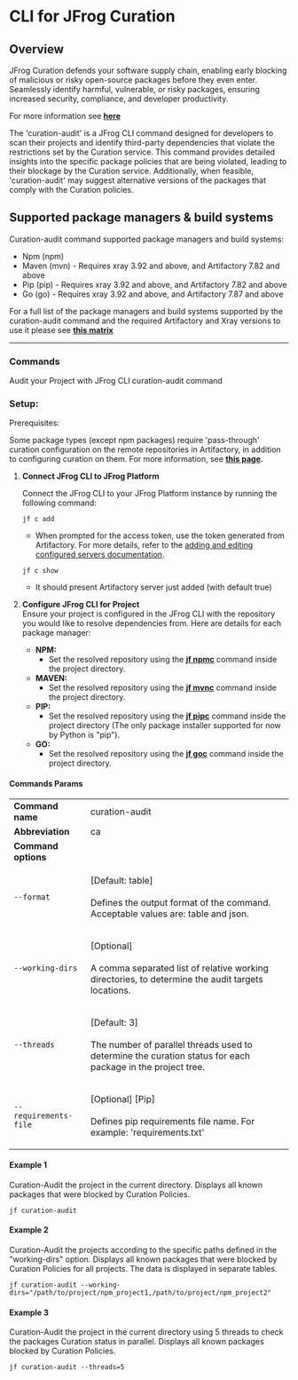 # CLI for JFrog Curation

## Overview

JFrog Curation defends your software supply chain, enabling early blocking of malicious or risky open-source packages before they even enter. Seamlessly identify harmful, vulnerable, or risky packages, ensuring increased security, compliance, and developer productivity.

For more information see [**here**](https://jfrog.com/curation/)

The 'curation-audit' is a JFrog CLI command designed for developers to scan their projects and identify third-party dependencies that violate the restrictions set by the Curation service. This command provides detailed insights into the specific package policies that are being violated, leading to their blockage by the Curation service. Additionally, when feasible, 'curation-audit' may suggest alternative versions of the packages that comply with the Curation policies.

## Supported package managers & build systems

Curation-audit command supported package managers and build systems:

* Npm (npm)
* Maven (mvn) - Requires xray 3.92 and above, and Artifactory 7.82 and above
* Pip (pip) - Requires xray 3.92 and above, and Artifactory 7.82 and above
* Go (go) - Requires xray 3.92 and above, and Artifactory 7.87 and above

For a full list of the package managers and build systems supported by the curation-audit command and the required Artifactory and Xray versions to use it please see [**this matrix**](https://jfrog.com/help/r/jfrog-curation/curation-support-matrix)

***

### Commands

Audit your Project with JFrog CLI curation-audit command

### Setup:

Prerequisites:

Some package types (except npm packages) require 'pass-through' curation configuration on the remote repositories in Artifactory, in addition to configuring curation on them. For more information, see [**this page**](https://jfrog.com/help/r/jfrog-curation/configure-curation-pass-through)**.**

1.  **Connect JFrog CLI to JFrog Platform**

    Connect the JFrog CLI to your JFrog Platform instance by running the following command:

    ```
    jf c add
    ```

    * When prompted for the access token, use the token generated from Artifactory. For more details, refer to the [adding and editing configured servers documentation](https://docs.jfrog-applications.jfrog.io/jfrog-applications/jfrog-cli/configurations/jfrog-platform-configuration#adding-and-editing-configured-servers).

    ```
    jf c show
    ```

    * It should present Artifactory server just added (with default true)
2. **Configure JFrog CLI for Project**\
   Ensure your project is configured in the JFrog CLI with the repository you would like to resolve dependencies from. Here are details for each package manager:
   * **NPM:**
     * Set the resolved repository using the [**jf npmc**](https://docs.jfrog-applications.jfrog.io/jfrog-applications/jfrog-cli/binaries-management-with-jfrog-artifactory/package-managers-integration#setting-npm-repositories) command inside the project directory.
   * **MAVEN:**
     * Set the resolved repository using the [**jf mvnc**](https://docs.jfrog-applications.jfrog.io/jfrog-applications/jfrog-cli/binaries-management-with-jfrog-artifactory/package-managers-integration#setting-maven-repositories) command inside the project directory.
   * **PIP:**
     * Set the resolved repository using the [**jf pipc**](https://docs.jfrog-applications.jfrog.io/jfrog-applications/jfrog-cli/binaries-management-with-jfrog-artifactory/package-managers-integration#setting-python-repository) command inside the project directory (The only package installer supported for now by Python is "pip").
   * **GO:**
     * Set the resolved repository using the [**jf goc**](https://docs.jfrog-applications.jfrog.io/jfrog-applications/jfrog-cli/binaries-management-with-jfrog-artifactory/package-managers-integration#examples-4) command inside the project directory.

#### Commands Params

|                       |                                                                                                                                       |
|-----------------------|---------------------------------------------------------------------------------------------------------------------------------------|
| **Command name**      | curation-audit                                                                                                                        |
| **Abbreviation**      | ca                                                                                                                                    |
| **Command options**   |                                                                                                                                       |
| `--format`            | <p>[Default: table]<br><br>Defines the output format of the command. Acceptable values are: table and json.</p>                       |
| `--working-dirs`      | <p>[Optional]<br><br>A comma separated list of relative working directories, to determine the audit targets locations.</p>            |
| `--threads`           | <p>[Default: 3]<br><br>The number of parallel threads used to determine the curation status for each package in the project tree.</p> |
| `--requirements-file` | <p>[Optional] [Pip]<br><br>Defines pip requirements file name. For example: 'requirements.txt'</p>                                    |

#### Example 1

Curation-Audit the project in the current directory. Displays all known packages that were blocked by Curation Policies.

```
jf curation-audit
```

#### Example 2

Curation-Audit the projects according to the specific paths defined in the "working-dirs" option. Displays all known packages that were blocked by Curation Policies for all projects. The data is displayed in separate tables.

```
jf curation-audit --working-dirs="/path/to/project/npm_project1,/path/to/project/npm_project2"
```

#### Example 3

Curation-Audit the project in the current directory using 5 threads to check the packages Curation status in parallel. Displays all known packages blocked by Curation Policies.

```
jf curation-audit --threads=5
```
